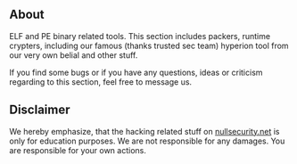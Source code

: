 About
-----
ELF and PE binary related tools. This section includes packers, runtime
crypters, including our famous (thanks trusted sec team) hyperion tool from our
very own belial and other stuff.

If you find some bugs or if you have any questions, ideas or criticism regarding
to this section, feel free to message us.

Disclaimer
----------
We hereby emphasize, that the hacking related stuff on
[nullsecurity.net](http://nullsecurity.net) is only for education purposes.
We are not responsible for any damages. You are responsible for your own
actions.
